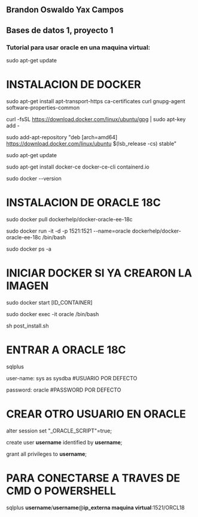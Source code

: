 ## Brandon Oswaldo Yax Campos
## Bases de datos 1, proyecto 1
### Tutorial para usar oracle en una maquina virtual:
sudo apt-get update
# INSTALACION DE DOCKER
sudo apt-get install apt-transport-https ca-certificates curl gnupg-agent software-properties-common

curl -fsSL https://download.docker.com/linux/ubuntu/gpg | sudo apt-key add -

sudo add-apt-repository "deb [arch=amd64] https://download.docker.com/linux/ubuntu $(lsb_release -cs) stable"

sudo apt-get update

sudo apt-get install docker-ce docker-ce-cli containerd.io

sudo docker --version


# INSTALACION DE ORACLE 18C

sudo docker pull dockerhelp/docker-oracle-ee-18c

sudo docker run -it -d -p 1521:1521 --name=oracle dockerhelp/docker-oracle-ee-18c /bin/bash

sudo docker ps -a

# INICIAR DOCKER SI YA CREARON LA IMAGEN

sudo docker start [ID_CONTAINER]

sudo docker exec -it oracle /bin/bash

sh post_install.sh


# ENTRAR A ORACLE 18C

sqlplus

user-name: sys as sysdba #USUARIO POR DEFECTO

password: oracle #PASSWORD POR DEFECTO


# CREAR OTRO USUARIO EN ORACLE
alter session set "_ORACLE_SCRIPT"=true;

create user **username** identified by **username**;

grant all privileges to **username**;

# PARA CONECTARSE A TRAVES DE CMD O POWERSHELL

sqlplus **username**/**username**@**ip_externa maquina virtual**:1521/ORCL18